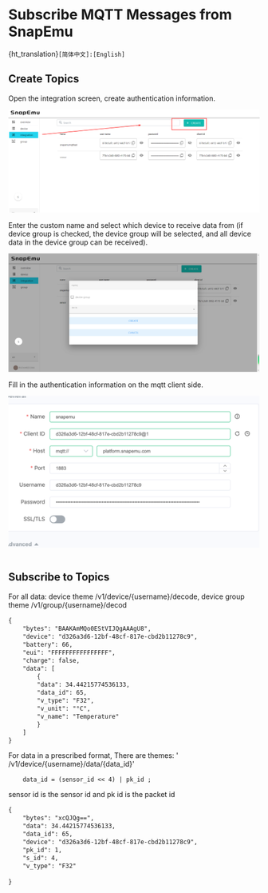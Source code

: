 # Subscribe MQTT Messages from SnapEmu
{ht_translation}`[简体中文]:[English]`

## Create Topics
Open the integration screen, create authentication information.

![](img/subscribe_mqtt_messages_from_snapemu/01.jpg)

Enter the custom name and select which device to receive data from (if device group is checked, the device group will be selected, and all device data in the device group can be received).

![](img/subscribe_mqtt_messages_from_snapemu/02.jpg)

Fill in the authentication information on the mqtt client side.

![](img/subscribe_mqtt_messages_from_snapemu/03.jpg)

``` {Note} The client id is separated by an @, and the information after the @ at the end can be customized.

```

## Subscribe to Topics
For all data: device theme /v1/device/{username}/decode, device group theme
/v1/group/{username}/decod 

```
{
	"bytes": "BAAKAmMQo0EStVIJQgAAAgU8",
	"device": "d326a3d6-12bf-48cf-817e-cbd2b11278c9",
	"battery": 66,
	"eui": "FFFFFFFFFFFFFFFF",
	"charge": false,
	"data": [
		{
 		"data": 34.44215774536133,
 		"data_id": 65,
 		"v_type": "F32",
 		"v_unit": "°C",
 		"v_name": "Temperature"
		}
 	]
}
```

For data in a prescribed format, There are themes: ' /v1/device/{username}/data/{data_id}'

```
	data_id = (sensor_id << 4) | pk_id ;
```

sensor id is the sensor id and pk id is the packet id

```
{
 	"bytes": "xcQJQg==",
	"data": 34.44215774536133,
	"data_id": 65,
 	"device": "d326a3d6-12bf-48cf-817e-cbd2b11278c9",
	"pk_id": 1,
	"s_id": 4,
 	"v_type": "F32"

}
```

